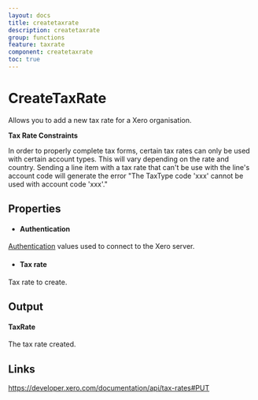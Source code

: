 ```yaml
---
layout: docs
title: createtaxrate
description: createtaxrate
group: functions
feature: taxrate
component: createtaxrate
toc: true
---
```

CreateTaxRate
============

Allows you to add a new tax rate for a Xero organisation.

**Tax Rate Constraints**

In order to properly complete tax forms, certain tax rates can only be used with certain account types. This will vary depending on the rate and country. Sending a line item with a tax rate that can't be use with the line's account code will generate the error "The TaxType code 'xxx' cannot be used with account code 'xxx'."

Properties
----------

- #### Authentication
[Authentication](../../../Common/Authentication/Index.md) values used to connect to the Xero server.
- #### Tax rate
Tax rate to create.


Output
-----
#### TaxRate
The tax rate created.

Links
-----

https://developer.xero.com/documentation/api/tax-rates#PUT
